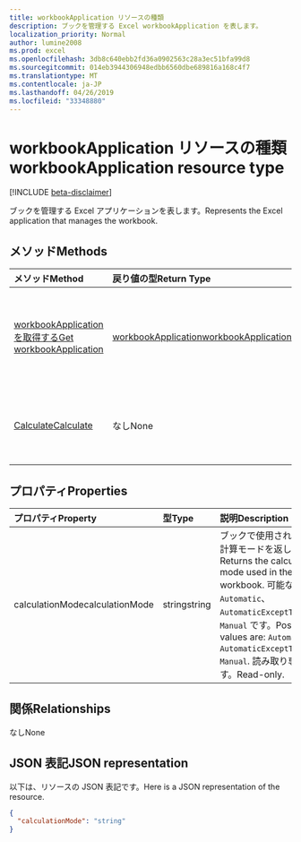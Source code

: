 ```yaml
---
title: workbookApplication リソースの種類
description: ブックを管理する Excel workbookApplication を表します。
localization_priority: Normal
author: lumine2008
ms.prod: excel
ms.openlocfilehash: 3db8c640ebb2fd36a0902563c28a3ec51bfa99d8
ms.sourcegitcommit: 014eb3944306948edbb6560dbe689816a168c4f7
ms.translationtype: MT
ms.contentlocale: ja-JP
ms.lasthandoff: 04/26/2019
ms.locfileid: "33348880"
---
```

# <a name="workbookapplication-resource-type"></a><span data-ttu-id="49961-103">workbookApplication リソースの種類</span><span class="sxs-lookup"><span data-stu-id="49961-103">workbookApplication resource type</span></span>

[!INCLUDE [beta-disclaimer](../../includes/beta-disclaimer.md)]

<span data-ttu-id="49961-104">ブックを管理する Excel アプリケーションを表します。</span><span class="sxs-lookup"><span data-stu-id="49961-104">Represents the Excel application that manages the workbook.</span></span>


## <a name="methods"></a><span data-ttu-id="49961-105">メソッド</span><span class="sxs-lookup"><span data-stu-id="49961-105">Methods</span></span>

| <span data-ttu-id="49961-106">メソッド</span><span class="sxs-lookup"><span data-stu-id="49961-106">Method</span></span>           | <span data-ttu-id="49961-107">戻り値の型</span><span class="sxs-lookup"><span data-stu-id="49961-107">Return Type</span></span>    |<span data-ttu-id="49961-108">説明</span><span class="sxs-lookup"><span data-stu-id="49961-108">Description</span></span>|
|:---------------|:--------|:----------|
|[<span data-ttu-id="49961-109">workbookApplication を取得する</span><span class="sxs-lookup"><span data-stu-id="49961-109">Get workbookApplication</span></span>](../api/workbookapplication-get.md) | [<span data-ttu-id="49961-110">workbookApplication</span><span class="sxs-lookup"><span data-stu-id="49961-110">workbookApplication</span></span>](workbookapplication.md) |<span data-ttu-id="49961-111">workbookApplication オブジェクトのプロパティとリレーションシップを読み取ります。</span><span class="sxs-lookup"><span data-stu-id="49961-111">Read properties and relationships of workbookApplication object.</span></span>|
|[<span data-ttu-id="49961-112">Calculate</span><span class="sxs-lookup"><span data-stu-id="49961-112">Calculate</span></span>](../api/workbookapplication-calculate.md)|<span data-ttu-id="49961-113">なし</span><span class="sxs-lookup"><span data-stu-id="49961-113">None</span></span>|<span data-ttu-id="49961-114">Excel で現在開いているすべてのブックを再計算します。</span><span class="sxs-lookup"><span data-stu-id="49961-114">Recalculate all currently opened workbooks in Excel.</span></span>|

## <a name="properties"></a><span data-ttu-id="49961-115">プロパティ</span><span class="sxs-lookup"><span data-stu-id="49961-115">Properties</span></span>
| <span data-ttu-id="49961-116">プロパティ</span><span class="sxs-lookup"><span data-stu-id="49961-116">Property</span></span>     | <span data-ttu-id="49961-117">型</span><span class="sxs-lookup"><span data-stu-id="49961-117">Type</span></span>   |<span data-ttu-id="49961-118">説明</span><span class="sxs-lookup"><span data-stu-id="49961-118">Description</span></span>|
|:---------------|:--------|:----------|
|<span data-ttu-id="49961-119">calculationMode</span><span class="sxs-lookup"><span data-stu-id="49961-119">calculationMode</span></span>|<span data-ttu-id="49961-120">string</span><span class="sxs-lookup"><span data-stu-id="49961-120">string</span></span>|<span data-ttu-id="49961-121">ブックで使用されている計算モードを返します。</span><span class="sxs-lookup"><span data-stu-id="49961-121">Returns the calculation mode used in the workbook.</span></span> <span data-ttu-id="49961-122">可能な値は、`Automatic`、`AutomaticExceptTables`、`Manual` です。</span><span class="sxs-lookup"><span data-stu-id="49961-122">Possible values are: `Automatic`, `AutomaticExceptTables`, `Manual`.</span></span> <span data-ttu-id="49961-123">読み取り専用です。</span><span class="sxs-lookup"><span data-stu-id="49961-123">Read-only.</span></span>|

## <a name="relationships"></a><span data-ttu-id="49961-124">関係</span><span class="sxs-lookup"><span data-stu-id="49961-124">Relationships</span></span>
<span data-ttu-id="49961-125">なし</span><span class="sxs-lookup"><span data-stu-id="49961-125">None</span></span>


## <a name="json-representation"></a><span data-ttu-id="49961-126">JSON 表記</span><span class="sxs-lookup"><span data-stu-id="49961-126">JSON representation</span></span>

<span data-ttu-id="49961-127">以下は、リソースの JSON 表記です。</span><span class="sxs-lookup"><span data-stu-id="49961-127">Here is a JSON representation of the resource.</span></span>

<!-- {
  "blockType": "resource",
  "optionalProperties": [

  ],
  "@odata.type": "microsoft.graph.workbookApplication"
}-->

```json
{
  "calculationMode": "string"
}

```

<!-- uuid: 8fcb5dbc-d5aa-4681-8e31-b001d5168d79
2015-10-25 14:57:30 UTC -->
<!--
{
  "type": "#page.annotation",
  "description": "workbookApplication resource",
  "keywords": "",
  "section": "documentation",
  "tocPath": "",
  "suppressions": []
}
-->
